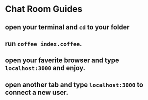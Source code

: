 # Chat Room Guides

## open your terminal and `cd` to your folder
## run `coffee index.coffee`.
## open your faverite browser and type `localhost:3000` and enjoy.
## open another tab and type `localhost:3000` to connect a new user.